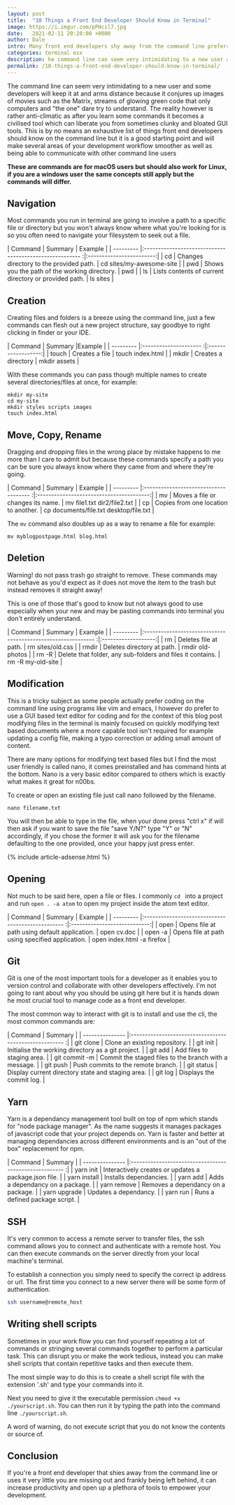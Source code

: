 ```yaml
---
layout: post
title:  "10 Things a Front End Developer Should Know in Terminal"
image: https://i.imgur.com/pPHcil7.jpg
date:   2021-02-11 20:20:00 +0000
author: Dale
intro: Many front end developers shy away from the command line preferring GUI alternatives however it's now a common requirement in the workplace, here are 10 things every front end developer should know in terminal.
categories: terminal osx
description: he command line can seem very intimidating to a new user and some developers will keep it at and arms distance because it conjures up images of movies such as the Matrix
permalink: /10-things-a-front-end-developer-should-know-in-terminal/
---
```


The command line can seem very intimidating to a new user and some developers will keep it at and arms distance because it conjures up images of movies such as the Matrix, streams of glowing green code that only computers and "the one" dare try to understand. The reality however is rather anti-climatic as after you learn some commands it becomes a civilised tool which can liberate you from sometimes clunky and bloated GUI tools.
This is by no means an exhaustive list of things front end developers should know on the command line but it is a good starting point and will make several areas of your development workflow smoother as well as being able to communicate with other command line users

**These are commands are for macOS users but should also work for Linux, if you are a windows user the same concepts still apply but the commands will differ.**

## Navigation

Most commands you run in terminal are going to involve a path to a specific file or directory but you won't always know where what you're looking for is so you often need to navigate your filesystem to seek out a file.

| Command   | Summary                                                  | Example                  |
| --------- |:------------------------------------------------------- :|:------------------------:|
| cd        | Changes directory to the provided path.                  | cd sites/my-awesome-site |
| pwd       | Shows you the path of the working directory.             | pwd                      |
| ls        | Lists contents of current directory or provided path.    | ls sites                 |

## Creation

Creating files and folders is a breeze using the command line, just a few commands can flesh out a new project structure, say goodbye to right clicking in finder or your IDE.

| Command   | Summary                |Example             |
| --------- |:--------------------- :|:------------------:|
| touch     | Creates a file         | touch index.html   |
| mkdir     | Creates a directory    | mkdir assets       |


With these commands you can pass though multiple names to create several directories/files at once,
for example:

```
mkdir my-site
cd my-site
mkdir styles scripts images
touch index.html
```

## Move, Copy, Rename

Dragging and dropping files in the wrong place by mistake happens to me more than I care to admit but because these commands specify a path you can be sure you always know where they came from and where they're going.

| Command   | Summary                                | Example                                  |
| --------- |:------------------------------------- :|:----------------------------------------:|
| mv        | Moves a file or changes its name.      | mv file1.txt dir2/file2.txt              |
| cp        | Copies from one location to another.   | cp documents/file.txt desktop/file.txt   |

The `mv` command also doubles up as a way to rename a file for example:

```
mv myblogpostpage.html blog.html
```

## Deletion

Warning! do not pass trash go straight to remove.
These commands may not behave as you'd expect as it does not move the item to the trash but instead removes it straight away!

This is one of those that's good to know but not always good to use especially when your new and may be pasting commands into terminal you don't entirely understand.

| Command   | Summary                                                       | Example             |
| --------- |:------------------------------------------------------------ :|:-------------------:|
| rm        | Deletes file at path.                                         | rm sites/old.css    |
| rmdir     | Deletes directory at path.                                    | rmdir old-photos    |
| rm -R     | Delete that folder, any sub-folders and files it contains.    | rm -R my-old-site   |

## Modification

This is a tricky subject as some people actually prefer coding on the command line using programs like vim and emacs, I however do prefer to use a GUI based text editor for coding and for the context of this blog post modifying files in the terminal is mainly focused on quickly modifying text based documents where a more capable tool isn't required for example updating a config file, making a typo correction or adding small amount of content.

There are many options for modifying text based files but I find the most user friendly is called nano, it comes preinstalled and has command hints at the bottom. Nano is a very basic editor compared to others which is exactly what makes it great for n00bs.

To create or open an existing file just call nano followed by the filename.

`nano filename.txt`

You will then be able to type in the file, when your done press "ctrl x" if will then ask if you want to save the file "save Y/N?" type "Y" or "N" accordingly, if you chose the former it will ask you for the filename defaulting to the one provided, once your happy just press enter.

{% include article-adsense.html %}

## Opening

Not much to be said here, open a file or files.
I commonly `cd ` into a project and run `open . -a atom` to open my project inside the atom text editor.

| Command   | Summary                                            | Example                      |
| --------- |:------------------------------------------------- :|:----------------------------:|
| open      | Opens file at path using default application.      | open cv.doc                  |
| open -a   | Opens file at path using specified application.    | open index.html -a firefox   |

## Git

Git is one of the most important tools for a developer as it enables you to version control and collaborate with other developers effectively. I'm not going to rant about why you should be using git here but it is hands down he most crucial tool to manage code as a front end developer.

The most common way to interact with git is to install and use the cli, the most common commands are:

| Command         | Summary                                                 |
| --------------- |:------------------------------------------------------ :|
| git clone       | Clone an existing repository.                           |
| git init        | Initialise the working directory as a git project.      |
| git add         | Add files to staging area.                              |
| git commit -m   | Commit the staged files to the branch with a message.   |
| git push        | Push commits to the remote branch.                      |
| git status      | Display current directory state and staging area.       |
| git log         | Displays the commit log.                                |

## Yarn

Yarn is a dependancy management tool built on top of npm which stands for "node package manager". As the name suggests it manages packages of javascript code that your project depends on.
Yarn is faster and better at managing dependancies across different environments and is an "out of the box" replacement for npm.

| Command         | Summary                                                 |
| --------------- |:------------------------------------------------------ :|
| yarn init       | Interactively creates or updates a package.json file.   |
| yarn install    | Installs dependancies.                                  |
| yarn add        | Adds a dependancy on a package.                         |
| yarn remove     | Removes a dependancy on a package.                      |
| yarn upgrade    | Updates a dependancy.                                   |
| yarn run        | Runs a defined package script.                          |


## SSH

It's very common to access a remote server to transfer files, the ssh command allows you to connect and authenticate with a remote host. You can then execute commands on the server directly from your local machine's terminal.

To establish a connection you simply need to specify the correct ip address or url. The first time you connect to a new server there will be some form of authentication.

```bash
ssh username@remote_host
```

## Writing shell scripts

Sometimes in your work flow you can find yourself repeating a lot of commands or stringing several commands together to perform a particular task.
This can disrupt you or make the work tedious, instead you can make shell scripts that contain repetitive tasks and then execute them.

The most simple way to do this is to create a shell script file with the extension '.sh' and type your commands into it.

Next you need to give it the executable permission `chmod +x ./yourscript.sh`.
You can then run it by typing the path into the command line `./yourscript.sh`.

A word of warning, do not execute script that you do not know the contents or source of.

## Conclusion

If you're a front end developer that shies away from the command line or uses it very little you are missing out and frankly being left behind, it can increase productivity and open up a plethora of tools to empower your development.
